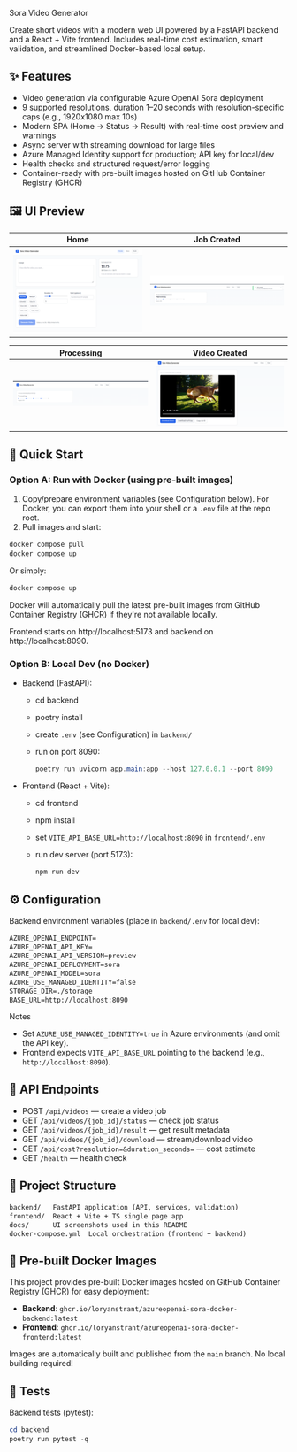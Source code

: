 Sora Video Generator

Create short videos with a modern web UI powered by a FastAPI backend and a React + Vite frontend. Includes real-time cost estimation, smart validation, and streamlined Docker-based local setup.

## ✨ Features

- Video generation via configurable Azure OpenAI Sora deployment
- 9 supported resolutions, duration 1–20 seconds with resolution-specific caps (e.g., 1920x1080 max 10s)
- Modern SPA (Home → Status → Result) with real-time cost preview and warnings
- Async server with streaming download for large files
- Azure Managed Identity support for production; API key for local/dev
- Health checks and structured request/error logging
- Container-ready with pre-built images hosted on GitHub Container Registry (GHCR)

## 🖼️ UI Preview


| Home | Job Created |
| --- | --- |
| <img alt="Home" src="docs/homepage.png" width="480"> | <img alt="Job Created" src="docs/Job%20Created.png" width="480"> |

| Processing | Video Created |
| --- | --- |
| <img alt="Processing" src="docs/Processing.png" width="480"> | <img alt="Video Created" src="docs/Video%20Created.png" width="480"> |

## 🚀 Quick Start

### Option A: Run with Docker (using pre-built images)

1) Copy/prepare environment variables (see Configuration below). For Docker, you can export them into your shell or a `.env` file at the repo root.
2) Pull images and start:

```powershell
docker compose pull
docker compose up
```

Or simply:

```powershell
docker compose up
```

Docker will automatically pull the latest pre-built images from GitHub Container Registry (GHCR) if they're not available locally.

Frontend starts on http://localhost:5173 and backend on http://localhost:8090.

### Option B: Local Dev (no Docker)

- Backend (FastAPI):
  - cd backend
  - poetry install
  - create `.env` (see Configuration) in `backend/`
  - run on port 8090:

    ```powershell
    poetry run uvicorn app.main:app --host 127.0.0.1 --port 8090
    ```

- Frontend (React + Vite):
  - cd frontend
  - npm install
  - set `VITE_API_BASE_URL=http://localhost:8090` in `frontend/.env`
  - run dev server (port 5173):

    ```powershell
    npm run dev
    ```

## ⚙️ Configuration

Backend environment variables (place in `backend/.env` for local dev):

```
AZURE_OPENAI_ENDPOINT=
AZURE_OPENAI_API_KEY=
AZURE_OPENAI_API_VERSION=preview
AZURE_OPENAI_DEPLOYMENT=sora
AZURE_OPENAI_MODEL=sora
AZURE_USE_MANAGED_IDENTITY=false
STORAGE_DIR=./storage
BASE_URL=http://localhost:8090
```

Notes
- Set `AZURE_USE_MANAGED_IDENTITY=true` in Azure environments (and omit the API key).
- Frontend expects `VITE_API_BASE_URL` pointing to the backend (e.g., `http://localhost:8090`).

## 📡 API Endpoints

- POST `/api/videos` — create a video job
- GET `/api/videos/{job_id}/status` — check job status
- GET `/api/videos/{job_id}/result` — get result metadata
- GET `/api/videos/{job_id}/download` — stream/download video
- GET `/api/cost?resolution=&duration_seconds=` — cost estimate
- GET `/health` — health check

## 🧱 Project Structure

```
backend/   FastAPI application (API, services, validation)
frontend/  React + Vite + TS single page app
docs/      UI screenshots used in this README
docker-compose.yml  Local orchestration (frontend + backend)
```

## 🐳 Pre-built Docker Images

This project provides pre-built Docker images hosted on GitHub Container Registry (GHCR) for easy deployment:

- **Backend**: `ghcr.io/loryanstrant/azureopenai-sora-docker-backend:latest`
- **Frontend**: `ghcr.io/loryanstrant/azureopenai-sora-docker-frontend:latest`

Images are automatically built and published from the `main` branch. No local building required!

## 🧪 Tests

Backend tests (pytest):

```powershell
cd backend
poetry run pytest -q
```

